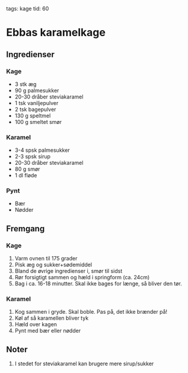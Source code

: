 tags: kage
tid: 60

# Ebbas karamelkage

## Ingredienser
### Kage
  - 3 stk æg
  - 90 g palmesukker
  - 20-30 dråber steviakaramel
  - 1 tsk vaniljepulver
  - 2 tsk bagepulver
  - 130 g speltmel
  - 100 g smeltet smør

### Karamel
  - 3-4 spsk palmesukker 
  - 2-3 spsk sirup
  - 20-30 dråber steviakaramel
  - 80 g smør
  - 1 dl fløde

### Pynt
  - Bær
  - Nødder

## Fremgang
### Kage
  1. Varm ovnen til 175 grader
  2. Pisk æg og sukker+sødemiddel
  3. Bland de øvrige ingredienser i, smør til sidst
  4. Rør forsigtigt sammen og hæld i springform (ca. 24cm)
  5. Bag i ca. 16-18 minutter. Skal ikke bages for længe, så bliver den tør.

### Karamel
  1. Kog sammen i gryde. Skal boble. Pas på, det ikke brænder på!
  2. Køl af så karamellen bliver tyk
  3. Hæld over kagen
  4. Pynt med bær eller nødder

## Noter
  1. I stedet for steviakaramel kan brugere mere sirup/sukker
